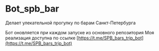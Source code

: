 # Bot_spb_bar

Делает улекательной прогулку по барам Санкт-Петербурга

Бот оновляется при каждом запуске из основного репозитория
Моя реализация доступна по ссылке [https://t.me/SPB_bars_trip_bot](https://t.me/SPB_bars_trip_bot)
